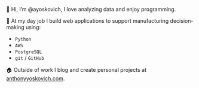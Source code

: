 👋 Hi, I’m @ayoskovich, I love analyzing data and enjoy programming.

💼 At my day job I build web applications to support manufacturing decision-making using:
- `Python`
- `AWS`
- `PostgreSQL`
- `git` / `GitHub`

🏠 Outside of work I blog and create personal projects at [anthonyyoskovich.com](https://www.anthonyyoskovich.com/).

<!---
ayoskovich/ayoskovich is a ✨ special ✨ repository because its `README.md` (this file) appears on your GitHub profile.
You can click the Preview link to take a look at your changes.
--->
